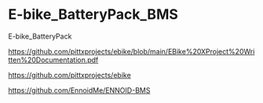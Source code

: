 # E-bike_BatteryPack_BMS
E-bike_BatteryPack

https://github.com/pittxprojects/ebike/blob/main/EBike%20XProject%20Written%20Documentation.pdf

https://github.com/pittxprojects/ebike

https://github.com/EnnoidMe/ENNOID-BMS
